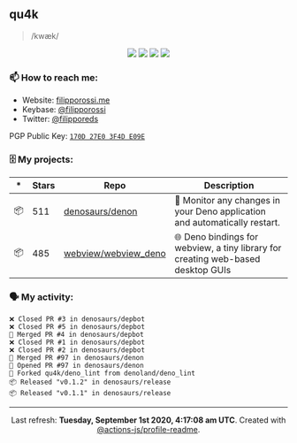 ## qu4k

> /kwæk/

<p align="center">
  <img src="https://img.shields.io/badge/last%20major%20release-aug.%202000-important" />
  <img src="https://img.shields.io/badge/unminified%20size-6%20feet%206%20inches-informational" />
  <img src="https://img.shields.io/badge/vulnerabilities-high-critical" />
  <img src="https://img.shields.io/badge/code%20quality-A%20for%20effort-success" />
</p>

### 📫 How to reach me:

- Website: [filipporossi.me](https://filipporossi.me/)
- Keybase: [@filipporossi](https://keybase.io/filipporossi)
- Twitter: [@filipporeds](https://keybase.io/filipporeds)

PGP Public Key: [`170D 27E0 3F4D E09E`](https://keybase.io/filipporossi/pgp_keys.asc)

### 🗄 My projects:

|*|Stars|Repo|Description|
|---|---|---|---|
| 📦 | 511 | [denosaurs/denon](https://github.com/denosaurs/denon) | 👀 Monitor any changes in your Deno application and automatically restart. |
| 📦 | 485 | [webview/webview_deno](https://github.com/webview/webview_deno) | 🌐 Deno bindings for webview, a tiny library for creating web-based desktop GUIs |

### 🗣 My activity:

```
❌ Closed PR #3 in denosaurs/depbot
❌ Closed PR #5 in denosaurs/depbot
🎉 Merged PR #4 in denosaurs/depbot
❌ Closed PR #1 in denosaurs/depbot
❌ Closed PR #2 in denosaurs/depbot
🎉 Merged PR #97 in denosaurs/denon
💪 Opened PR #97 in denosaurs/denon
🍴 Forked qu4k/deno_lint from denoland/deno_lint
📦 Released "v0.1.2" in denosaurs/release
📦 Released "v0.1.1" in denosaurs/release
```

---

<p align="center">Last refresh: <b>Tuesday, September 1st 2020, 4:17:08 am UTC</b>. Created with <a href=https://github.com/marketplace/actions/profile-readme>@actions-js/profile-readme</a>.</p>
